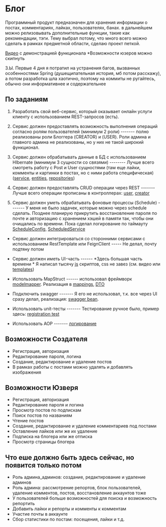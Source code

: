 # Блог #
Программный продукт предназначен для хранения информации о постах, комментариях, лайках, пользователях, банах.
в дальнейшем можно релизовывать дополнительные функции, такие как рекомендации, тэги.
Тему выбрал потому, что много всего можно сделать в рамках предметной области, сделаю проект петкой.


[Видео](https://drive.google.com/file/d/1PeNGCCgdbsuu8jyG8IH1cn6Jy5WmS4Gd/view?usp=share_link) с демонстрацией функционала *Возможности юзеров можно скипнуть

З.Ы. Первые 4 дня я потратил на устранения багов, вызванных особенностями Spring (душещипательная история, мб потом расскажу),
а потом разработка шла хаотично, поэтому на коммиты не ругайтесь, обычно они информативнее и содержательнее
<br/>

## По заданиям ##

1. Разработать свой веб-сервис, который оказывает онлайн 
услуги клиенту с использованием REST-запросов (есть).

2. Сервис должен предоставлять возможность выполнения операций согласно 
ролям пользователей (минимум 2 роли) ------- полно реализованы роли Блоггера (CREATOR) и (USER). Роли админа и главного админа
не реализованы, но у них не такой широкий функционал.

3. Сервис должен обрабатывать данные в БД с использованием HIbernate (минимум 3 сущности со связями)
-------- Лучше всего смотреть работу с Post и User сущностями (там еще лайки, комменты и картинки в постах, но с ними работа специфическая) ([service](src/main/java/reznikov/sergey/blog/services), [entities](src/main/java/reznikov/sergey/blog/entities), [repositories](src/main/java/reznikov/sergey/blog/repositories))

4. Сервис должен предоставлять CRUD операции через REST -------
Лучше всего операции прописаны в контроллерах: [user](src/main/java/reznikov/sergey/blog/controllers/UserController.java), [creator](src/main/java/reznikov/sergey/blog/controllers/CreatorController.java)

5. Сервис должен уметь обрабатывать фоновые процессы (Schedule) -------
У меня не было задачек, которые можно через schedule сделать. Позднее
планирую прикрутить восстановление пароля по почте и авторизацию с хранением хэшей
в памяти так, чтобы они очищались по времени. Пока сделал логирование по таймауту
   [ScheduleConfig](src/main/java/reznikov/sergey/blog/configurations/ScheduleConfig.java), [ScheduledService](src/main/java/reznikov/sergey/blog/services/ScheduledService.java)

* Сервис должен интегрироваться со сторонними сервисами с использованием 
RestTemplate или FeignClient ----- Не делал, почту подтяну потом

* Сервис должен иметь UI-часть ------ *Здесь большая часть времени * Я написал тысячу [js](src/main/resources/static/user/comment.js) скриптов, css не завез (см. видео или [templates](src/main/resources/templates/user))

* Использовать MapStruct ------ использовал фреймворк [modelmapper](https://mvnrepository.com/artifact/org.modelmapper/modelmapper).
Реализация в [mappings](src/main/java/reznikov/sergey/blog/mappings), [DTO](src/main/java/reznikov/sergey/blog/DTO)

* Подключить swagger ------- Я его не использовал, т.к. все через UI сразу делал, реализация: [swagger bean](src/main/java/reznikov/sergey/blog/configurations/MvcConfig.java). 

* Использовать unit-тесты ------- Тестирование ручное было, пример здесь: [registration test](src/test/java/reznikov/sergey/blog/controllers/AuthControllerTest.java)

* Использовать AOP ------- [логирование](src/main/java/reznikov/sergey/blog/aspect/ServiceLogging.java)

## Возможности Создателя ##

* Регистрация, авторизация
* Редактирование пароля, логина
* Создание, редактирование и удаление постов
* В рамках работы с постами можно удалять и добавлять изображения


## Возможности Юзверя ##

* Регистрация, авторизация
* Редактирование пароля и логина
* Просмотр постов по подпискам
* Поиск постов по названиям
* Чтение постов
* Создание, редактирование и удаление комментариев под постами
* Оставление лайков или же их удаление
* Подписка на блогера или же отписка
* Просмотр страницы блогера

## Что еше должно быть здесь сейчас, но появится только потом ##

* Роль админа_админов: создание, редактирование и удаление админов
* Роль админа: рассмотрение репортов, блок пользователей, удаление комментов, постов, восстановление аккаунтов тоже
* У пользователей больше возможностей для поиска и возможность репортить
* Добавить лайки и репорты и комменты к комментам
* Участие почты в аккаунте
* Сбор статистики по постам: посещения, лайки и т.д.

